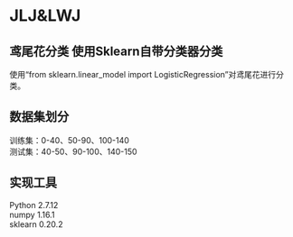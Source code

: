# JLJ&LWJ
鸢尾花分类
使用Sklearn自带分类器分类
-
使用“from sklearn.linear_model import LogisticRegression”对鸢尾花进行分类。

数据集划分
-
训练集：0-40、50-90、100-140  
测试集：40-50、90-100、140-150  

实现工具
-
Python 2.7.12  
numpy 1.16.1  
sklearn 0.20.2  
